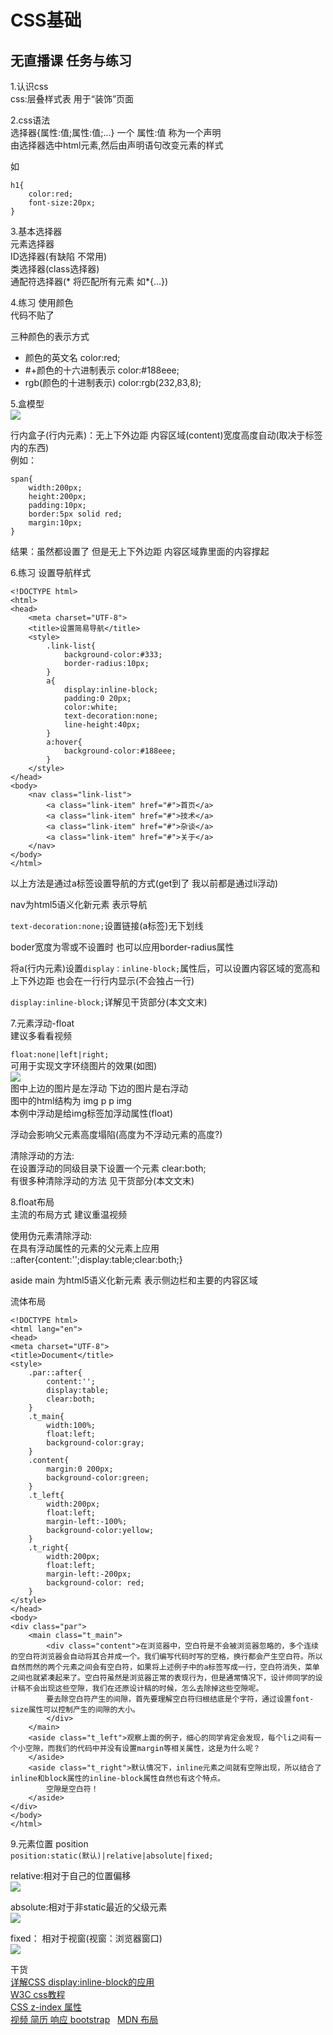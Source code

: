 # CSS基础
## 无直播课 任务与练习

1.认识css  
css:层叠样式表 用于“装饰”页面  

2.css语法  
选择器{属性:值;属性:值;...} 一个 属性:值 称为一个声明  
由选择器选中html元素,然后由声明语句改变元素的样式  

如

	h1{
		color:red;
		font-size:20px;
	}

3.基本选择器  
元素选择器  
ID选择器(有缺陷 不常用)   
类选择器(class选择器)  
通配符选择器(* 将匹配所有元素 如*{...})  

4.练习 使用颜色  
代码不贴了  

三种颜色的表示方式  
* 颜色的英文名            color:red;  
* #+颜色的十六进制表示     color:#188eee;  
* rgb(颜色的十进制表示)    color:rgb(232,83,8);

5.盒模型  
![](images/day3_he.png)

行内盒子(行内元素)：无上下外边距 内容区域(content)宽度高度自动(取决于标签内的东西)  
例如：

	span{
		width:200px;
		height:200px;
		padding:10px;
		border:5px solid red;
		margin:10px;
	}

结果：虽然都设置了 但是无上下外边距 内容区域靠里面的内容撑起  

6.练习 设置导航样式  

	<!DOCTYPE html>
	<html>
	<head>
	    <meta charset="UTF-8">
	    <title>设置简易导航</title>
	    <style>
	        .link-list{
	            background-color:#333;
	            border-radius:10px;
	        }
	        a{
	            display:inline-block;
	            padding:0 20px;
	            color:white;
	            text-decoration:none;
	            line-height:40px;
	        }
	        a:hover{
	            background-color:#188eee;
	        }
	    </style>
	</head>
	<body>
	    <nav class="link-list">
	        <a class="link-item" href="#">首页</a>
	        <a class="link-item" href="#">技术</a>
	        <a class="link-item" href="#">杂谈</a>
	        <a class="link-item" href="#">关于</a>
	    </nav>
	</body>
	</html>

以上方法是通过a标签设置导航的方式(get到了 我以前都是通过li浮动)  

nav为html5语义化新元素 表示导航  

`text-decoration:none;`设置链接(a标签)无下划线  

boder宽度为零或不设置时 也可以应用border-radius属性  

将a(行内元素)设置`display：inline-block;`属性后，可以设置内容区域的宽高和上下外边距 也会在一行行内显示(不会独占一行)  

`display:inline-block;`详解见干货部分(本文文末)

7.元素浮动-float  
建议多看看视频  

`float:none|left|right;`  
可用于实现文字环绕图片的效果(如图)  
![](images/day3_float.png)  
图中上边的图片是左浮动 下边的图片是右浮动  
图中的html结构为 img p p img  
本例中浮动是给img标签加浮动属性(float)  

浮动会影响父元素高度塌陷(高度为不浮动元素的高度?)

清除浮动的方法:  
在设置浮动的同级目录下设置一个元素 clear:both;  
有很多种清除浮动的方法 见干货部分(本文文末)  

8.float布局  
主流的布局方式 建议重温视频  

使用伪元素清除浮动:  
在具有浮动属性的元素的父元素上应用 ::after{content:'';display:table;clear:both;}  

aside main 为html5语义化新元素  表示侧边栏和主要的内容区域  

流体布局

	<!DOCTYPE html>
	<html lang="en">
	<head>
    <meta charset="UTF-8">
    <title>Document</title>
    <style>
        .par::after{
            content:'';
            display:table;
            clear:both;
        }
        .t_main{
            width:100%;
            float:left;
            background-color:gray;
        }
        .content{
            margin:0 200px;
            background-color:green;
        }
        .t_left{
            width:200px;
            float:left;
            margin-left:-100%;
            background-color:yellow;
        }
        .t_right{
            width:200px;
            float:left;
            margin-left:-200px;
            background-color: red;
        }
    </style>
	</head>
	<body>
    <div class="par">
        <main class="t_main">
			<div class="content">在浏览器中，空白符是不会被浏览器忽略的，多个连续的空白符浏览器会自动将其合并成一个。我们编写代码时写的空格，换行都会产生空白符。所以自然而然的两个元素之间会有空白符，如果将上述例子中的a标签写成一行，空白符消失，菜单之间也就紧凑起来了。空白符虽然是浏览器正常的表现行为，但是通常情况下，设计师同学的设计稿不会出现这些空隙，我们在还原设计稿的时候，怎么去除掉这些空隙呢。
            要去除空白符产生的间隙，首先要理解空白符归根结底是个字符，通过设置font-size属性可以控制产生的间隙的大小。
			</div>
		</main>
        <aside class="t_left">观察上面的例子，细心的同学肯定会发现，每个li之间有一个小空隙，而我们的代码中并没有设置margin等相关属性，这是为什么呢？
		</aside>
        <aside class="t_right">默认情况下，inline元素之间就有空隙出现，所以结合了inline和block属性的inline-block属性自然也有这个特点。
            空隙是空白符！
		</aside>
    </div>
	</body>
	</html>

9.元素位置 position  
`position:static(默认)|relative|absolute|fixed;`  

relative:相对于自己的位置偏移  
![](images/day3_relative.png)  

absolute:相对于非static最近的父级元素  
![](images/day3_absolute.png)  

fixed：  相对于视窗(视窗：浏览器窗口)  
![](images/day3_fixed.png)  

干货  
[详解CSS display:inline-block的应用](http://web.jobbole.com/84089/)  
[W3C css教程](http://www.w3school.com.cn/css/index.asp)  
[CSS z-index 属性](http://www.w3school.com.cn/cssref/pr_pos_z-index.asp)  
[视频 简历 响应 bootstrap](https://ke.qq.com/webcourse/index.html#course_id=192657&term_id=100228265&taid=1148547269587089&vid=w1417nevzms)     
[MDN 布局](https://developer.mozilla.org/zh-CN/docs/Web/Guide/CSS/Getting_started/Layout)
